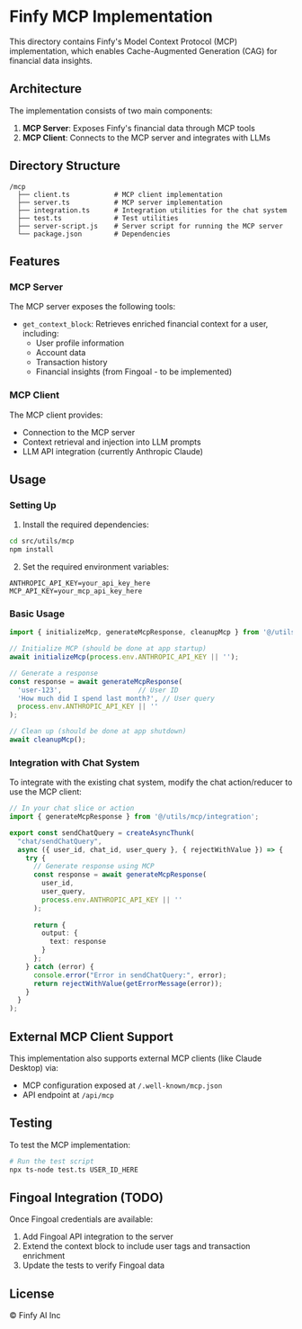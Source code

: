 # Finfy MCP Implementation

This directory contains Finfy's Model Context Protocol (MCP) implementation, which enables Cache-Augmented Generation (CAG) for financial data insights.

## Architecture

The implementation consists of two main components:

1. **MCP Server**: Exposes Finfy's financial data through MCP tools
2. **MCP Client**: Connects to the MCP server and integrates with LLMs

## Directory Structure

```
/mcp
  ├── client.ts           # MCP client implementation
  ├── server.ts           # MCP server implementation
  ├── integration.ts      # Integration utilities for the chat system
  ├── test.ts             # Test utilities
  ├── server-script.js    # Server script for running the MCP server
  └── package.json        # Dependencies
```

## Features

### MCP Server

The MCP server exposes the following tools:

- `get_context_block`: Retrieves enriched financial context for a user, including:
  - User profile information
  - Account data
  - Transaction history
  - Financial insights (from Fingoal - to be implemented)

### MCP Client

The MCP client provides:

- Connection to the MCP server
- Context retrieval and injection into LLM prompts
- LLM API integration (currently Anthropic Claude)

## Usage

### Setting Up

1. Install the required dependencies:

```bash
cd src/utils/mcp
npm install
```

2. Set the required environment variables:

```
ANTHROPIC_API_KEY=your_api_key_here
MCP_API_KEY=your_mcp_api_key_here
```

### Basic Usage

```typescript
import { initializeMcp, generateMcpResponse, cleanupMcp } from '@/utils/mcp/integration';

// Initialize MCP (should be done at app startup)
await initializeMcp(process.env.ANTHROPIC_API_KEY || '');

// Generate a response
const response = await generateMcpResponse(
  'user-123',                   // User ID
  'How much did I spend last month?', // User query
  process.env.ANTHROPIC_API_KEY || ''
);

// Clean up (should be done at app shutdown)
await cleanupMcp();
```

### Integration with Chat System

To integrate with the existing chat system, modify the chat action/reducer to use the MCP client:

```typescript
// In your chat slice or action
import { generateMcpResponse } from '@/utils/mcp/integration';

export const sendChatQuery = createAsyncThunk(
  "chat/sendChatQuery",
  async ({ user_id, chat_id, user_query }, { rejectWithValue }) => {
    try {
      // Generate response using MCP
      const response = await generateMcpResponse(
        user_id,
        user_query,
        process.env.ANTHROPIC_API_KEY || ''
      );
      
      return {
        output: {
          text: response
        }
      };
    } catch (error) {
      console.error("Error in sendChatQuery:", error);
      return rejectWithValue(getErrorMessage(error));
    }
  }
);
```

## External MCP Client Support

This implementation also supports external MCP clients (like Claude Desktop) via:

- MCP configuration exposed at `/.well-known/mcp.json`
- API endpoint at `/api/mcp`

## Testing

To test the MCP implementation:

```bash
# Run the test script
npx ts-node test.ts USER_ID_HERE
```

## Fingoal Integration (TODO)

Once Fingoal credentials are available:

1. Add Fingoal API integration to the server
2. Extend the context block to include user tags and transaction enrichment
3. Update the tests to verify Fingoal data

## License

© Finfy AI Inc 